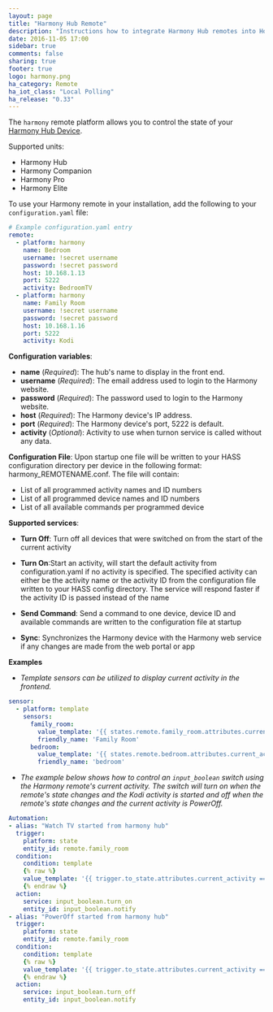 ```yaml
---
layout: page
title: "Harmony Hub Remote"
description: "Instructions how to integrate Harmony Hub remotes into Home Assistant."
date: 2016-11-05 17:00
sidebar: true
comments: false
sharing: true
footer: true
logo: harmony.png
ha_category: Remote
ha_iot_class: "Local Polling"
ha_release: "0.33"
---
```



The `harmony` remote platform allows you to control the state of your [Harmony Hub Device](http://www.logitech.com/en-us/product/harmony-hub).

Supported units:

- Harmony Hub
- Harmony Companion
- Harmony Pro
- Harmony Elite


To use your Harmony remote in your installation, add the following to your `configuration.yaml` file:

```yaml
# Example configuration.yaml entry
remote:
  - platform: harmony
    name: Bedroom
    username: !secret username
    password: !secret password
    host: 10.168.1.13
    port: 5222
    activity: BedroomTV
  - platform: harmony
    name: Family Room
    username: !secret username
    password: !secret password
    host: 10.168.1.16
    port: 5222
    activity: Kodi
```

**Configuration variables**:

- **name** (*Required*): The hub's name to display in the front end.
- **username** (*Required*): The email address used to login to the Harmony website.
- **password** (*Required*): The password used to login to the Harmony website.
- **host** (*Required*): The Harmony device's IP address.
- **port** (*Required*): The Harmony device's port, 5222 is default.
- **activity** (*Optional*): Activity to use when turnon service is called without any data.

**Configuration File**: 
Upon startup one file will be written to your HASS configuration directory per device in the following format: harmony_REMOTENAME.conf.  The file will contain:

- List of all programmed activity names and ID numbers
- List of all programmed device names and ID numbers
- List of all available commands per programmed device



**Supported services**:

- **Turn Off**: Turn off all devices that were switched on from the start of the current activity

- **Turn On**:Start an activity, will start the default activity from configuration.yaml if no activity is specified.  The specified activity can either be the activity name or the activity ID from the configuration file written to your HASS config directory.  The service will respond faster if the activity ID is passed instead of the name

- **Send Command**: Send a command to one device, device ID and available commands are written to the configuration file at startup

- **Sync**: Synchronizes the Harmony device with the Harmony web service if any changes are made from the web portal or app


**Examples**

- *Template sensors can be utilized to display current activity in the frontend.*
```yaml
sensor:
  - platform: template
    sensors:
      family_room:
        value_template: '{{ states.remote.family_room.attributes.current_activity }}'
        friendly_name: 'Family Room'
      bedroom:
        value_template: '{{ states.remote.bedroom.attributes.current_activity }}'
        friendly_name: 'bedroom'
```


- *The example below shows how to control an `input_boolean` switch using the Harmony remote's current activity.  The switch will turn on when the remote's state changes and the Kodi activity is started and off when the remote's state changes and the current activity is PowerOff.*

```yaml
Automation:
- alias: "Watch TV started from harmony hub"
  trigger:
    platform: state
    entity_id: remote.family_room
  condition:
    condition: template
    {% raw %}
    value_template: '{{ trigger.to_state.attributes.current_activity == "Kodi" }}'
    {% endraw %}
  action:
    service: input_boolean.turn_on
    entity_id: input_boolean.notify
- alias: "PowerOff started from harmony hub"
  trigger:
    platform: state
    entity_id: remote.family_room
  condition:
    condition: template
    {% raw %}
    value_template: '{{ trigger.to_state.attributes.current_activity == "PowerOff" }}'
    {% endraw %}
  action:
    service: input_boolean.turn_off
    entity_id: input_boolean.notify
````
